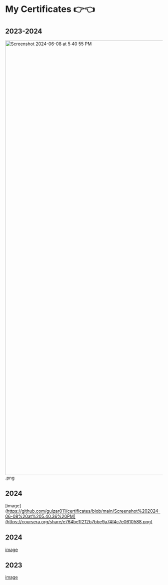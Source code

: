 # My Certificates 👉👈


## 2023-2024 
<img width="1386" alt="Screenshot 2024-06-08 at 5 40 55 PM" src="https://github.com/gulzar011/certificates/assets/114032550/53de5e35-c1c1-4172-8838-871abb110ae1">.png

## 2024
[image](https://github.com/gulzar011/certificates/blob/main/Screenshot%202024-06-08%20at%205.40.36%20PM](https://coursera.org/share/e764be1f212b7bbe9a74f4c7e0610588.png)

## 2024
[image](https://github.com/gulzar011/certificates/blob/main/Screenshot%202024-06-08%20at%205.40.47%20PM.png)

## 2023
[image](https://github.com/gulzar011/certificates/blob/main/Screenshot%202024-06-08%20at%205.40.17%20PM.png)

